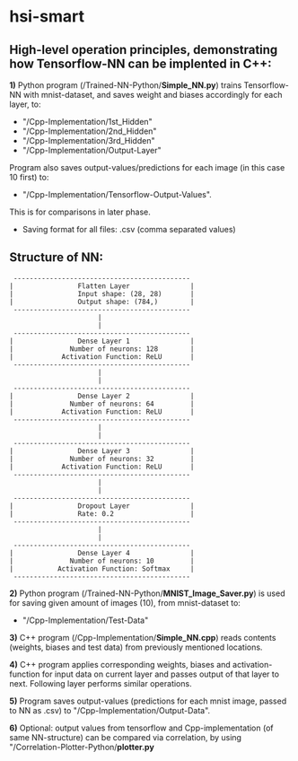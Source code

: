 # hsi-smart



## High-level operation principles, demonstrating how Tensorflow-NN can be implented in C++:

**1)** Python program (/Trained-NN-Python/**Simple_NN.py**) trains Tensorflow-NN with mnist-dataset, and saves weight and biases accordingly for each layer, to:
- "/Cpp-Implementation/1st_Hidden"
- "/Cpp-Implementation/2nd_Hidden"
- "/Cpp-Implementation/3rd_Hidden"
- "/Cpp-Implementation/Output-Layer"

Program also saves output-values/predictions for each image (in this case 10 first) to:
- "/Cpp-Implementation/Tensorflow-Output-Values".

This is for comparisons in later phase.

- Saving format for all files: .csv (comma separated values)

## Structure of NN:

     --------------------------------------------
    |                Flatten Layer               |
    |                Input shape: (28, 28)       |
    |                Output shape: (784,)        |
     --------------------------------------------
                          |
                          |
     --------------------------------------------
    |                Dense Layer 1               |
    |              Number of neurons: 128        |
    |            Activation Function: ReLU       |
     --------------------------------------------
                          |
                          |
     --------------------------------------------
    |                Dense Layer 2               |
    |              Number of neurons: 64         |
    |            Activation Function: ReLU       |
     --------------------------------------------
                          |
                          |
     --------------------------------------------
    |                Dense Layer 3               |
    |              Number of neurons: 32         |
    |            Activation Function: ReLU       |
     --------------------------------------------
                          |
                          |
     --------------------------------------------
    |                Dropout Layer               |
    |                Rate: 0.2                   |
     --------------------------------------------
                          |
                          |
     --------------------------------------------
    |                Dense Layer 4               |
    |              Number of neurons: 10         |
    |           Activation Function: Softmax     |
     --------------------------------------------

**2)** Python program (/Trained-NN-Python/**MNIST_Image_Saver.py**) is used for saving given amount of images (10), from mnist-dataset to:

- "/Cpp-Implementation/Test-Data"

**3)** C++ program (/Cpp-Implementation/**Simple_NN.cpp**) reads contents (weights, biases and test data) from previously mentioned locations.

**4)** C++ program applies corresponding weights, biases and activation-function for input data on current layer and passes output of
that layer to next. Following layer performs similar operations.

**5)** Program saves output-values (predictions for each mnist image, passed to NN as .csv) to "/Cpp-Implementation/Output-Data".

**6)** Optional: output values from tensorflow and Cpp-implementation (of same NN-structure) can be compared via correlation, by using
"/Correlation-Plotter-Python/**plotter.py** 
